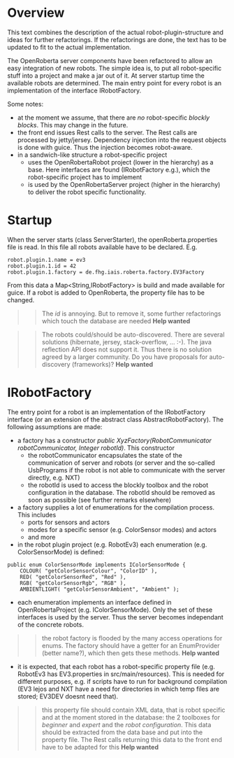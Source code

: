 # Overview

This text combines the description of the actual robot-plugin-structure and ideas for
further refactorings. If the refactorings are done, the text has to be updated to fit to
the actual implementation.

The OpenRoberta server components have been refactored to allow an easy
integration of new robots. The simple idea is, to put all robot-specific
stuff into a project and make a jar out of it. At server startup time the
available robots are determined. The main entry point for every robot is an
implementation of the interface IRobotFactory.

Some notes:
* at the moment we assume, that there are _no_ robot-specific _blockly blocks_.
  This may change in the future.
* the front end issues Rest calls to the server. The Rest calls are processed
  by jetty/jersey. Dependency injection into the request objects is done with guice.
  Thus the injection becomes robot-aware.
* in a sandwich-like structure a robot-specific project
    + uses the OpenRobertaRobot project (lower in the hierarchy) as a base. Here interfaces are found
      (IRobotFactory e.g.), which the robot-specific project has to implement
    + is used by the OpenRobertaServer project (higher in the hierarchy) to deliver the robot specific functionality.

# Startup

When the server starts (class ServerStarter), the openRoberta.properties file is read.
In this file all robots available have to be declared. E.g.
```
robot.plugin.1.name = ev3
robot.plugin.1.id = 42
robot.plugin.1.factory = de.fhg.iais.roberta.factory.EV3Factory
```
From this data a Map<String,IRobotFactory> is build and made available for guice. If a robot is added to OpenRoberta,
the property file has to be changed.

>> The _id_ is annoying. But to remove it, some further refactorings which touch the database are needed
>> **Help wanted**

>> The robots could/should be auto-discovered. There are several solutions (hibernate, jersey, stack-overflow, ... :-).
>> The java reflection API does not support it. Thus there is no solution agreed by a larger community.
>> Do you have proposals for auto-discovery (frameworks)?
>> **Help wanted**

# IRobotFactory

The entry point for a robot is an implementation of the IRobotFactory interface (or an extension of the abstract class
AbstractRobotFactory). The following assumptions are made:
* a factory has a constructor _public XyzFactory(RobotCommunicator robotCommunicator, Integer robotId)_. This constructor 
    + the robotCommunicator encapsulates the state of the communication of server and robots (or server and the
      so-called UsbPrograms if the robot is not able to communicate with the server directly, e.g. NXT)
    + the robotId is used to access the blockly toolbox and the robot configuration in the database.
      The robotId should be removed as soon as possible (see further remarks elsewhere)
* a factory supplies a lot of enumerations for the compilation process. This includes
    + ports for sensors and actors
    + modes for a specific sensor (e.g. ColorSensor modes) and actors
    + and more
* in the robot plugin project (e.g. RobotEv3) each enumeration (e.g. ColorSensorMode) is defined:
```
public enum ColorSensorMode implements IColorSensorMode {
    COLOUR( "getColorSensorColour", "ColorID" ),
    RED( "getColorSensorRed", "Red" ),
    RGB( "getColorSensorRgb", "RGB" ),
    AMBIENTLIGHT( "getColorSensorAmbient", "Ambient" );
```
* each enumeration implements an interface defined in OpenRobertaProject (e.g. IColorSensorMode).
  Only the set of these interfaces is used by the server. Thus the server becomes independant of the concrete robots.

>> the robot factory is flooded by the many access operations for enums. The factory should have a getter for an
>> EnumProvider (better name?), which then gets these methods. **Help wanted**

* it is expected, that each robot has a robot-specific property file
  (e.g. RobotEv3 has EV3.properties in src/main/resources). This is needed for different purposes, e.g.
  if scripts have to run for background compilation (EV3 lejos and NXT have a need for directories in which
  temp files are stored; EV3DEV doesnt need that).

>> this property file should contain XML data, that is robot specific and at the moment stored in the database:
>> the 2 toolboxes for _beginner_ and _expert_ and the _robot configuration_. This data should be extracted from the
>> data base and put into the property file. The Rest calls returning this data to the front end have to be adapted
>> for this **Help wanted**
